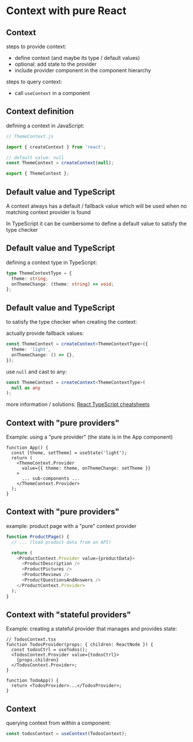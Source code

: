 # Context with pure React

## Context

steps to provide context:

- define context (and maybe its type / default values)
- optional: add state to the provider
- include provider component in the component hierarchy

steps to query context:

- call `useContext` in a component

## Context definition

defining a context in JavaScript:

```js
// ThemeContext.js

import { createContext } from 'react';

// default value: null
const ThemeContext = createContext(null);

export { ThemeContext };
```

## Default value and TypeScript

A context always has a default / fallback value which will be used when no matching context provider is found

In TypeScript it can be cumbersome to define a default value to satisfy the type checker

## Default value and TypeScript

defining a context type in TypeScript:

```ts
type ThemeContextType = {
  theme: string;
  onThemeChange: (theme: string) => void;
};
```

## Default value and TypeScript

to satisfy the type checker when creating the context:

actually provide fallback values:

```ts
const ThemeContext = createContext<ThemeContextType>({
  theme: 'light',
  onThemeChange: () => {},
});
```

use `null` and cast to any:

```ts
const ThemeContext = createContext<ThemeContextType>(
  null as any
);
```

more information / solutions: [React TypeScript cheatsheets](https://github.com/typescript-cheatsheets/react/blob/main/README.md#context)

## Context with "pure providers"

Example: using a "pure provider" (the state is in the App component)

```tsx
function App() {
  const [theme, setTheme] = useState('light');
  return (
    <ThemeContext.Provider
      value={{ theme: theme, onThemeChange: setTheme }}
    >
      ... sub-components ...
    </ThemeContext.Provider>
  );
}
```

## Context with "pure providers"

example: product page with a "pure" context provider

```js
function ProductPage() {
  // ... (load product data from an API)

  return (
    <ProductContext.Provider value={productData}>
      <ProductDescription />
      <ProductPictures />
      <ProductReviews />
      <ProductQuestionsAndAnswers />
    </ProductContext.Provider>
  );
}
```

## Context with "stateful providers"

Example: creating a stateful provider that manages and provides state:

```tsx
// TodosContext.tsx
function TodosProvider(props: { children: ReactNode }) {
  const todosCtrl = useTodos();
  <TodosContext.Provider value={todosCtrl}>
    {props.children}
  </TodosContext.Provider>;
}
```

```tsx
function TodoApp() {
  return <TodosProvider>...</TodosProvider>;
}
```

## Context

querying context from within a component:

```ts
const todosContext = useContext(TodosContext);
```
